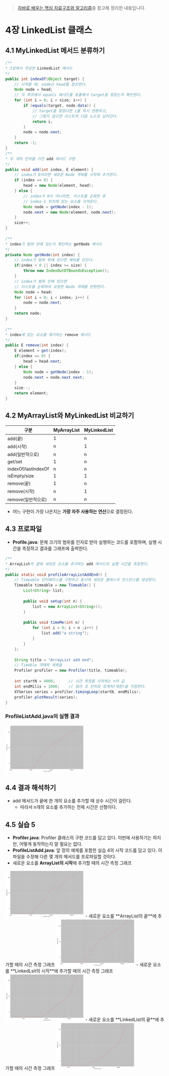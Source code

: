 > [자바로 배우는 핵심 자료구조와 알고리즘](http://www.yes24.com/Product/Goods/61198657)을 참고해 정리한 내용입니다.
# 4장 LinkedList 클래스
## 4.1 MyLinkedList 메서드 분류하기
```java
/**
* 3장에서 작성한 LinkedList 메서드
*/
public int indexOf(Object target) {
    // 시작할 때, node는 head를 참조한다.
    Node node = head;
    // 각 루프에서 equals 메서드를 호출해서 target을 찾았는지 확인한다.
    for (int i = 0; i < size; i++) {
        if (equals(target, node.data)) {
            // target을 찾았다면 i를 즉시 반환하고,
            // 그렇지 않으면 리스트의 다음 노드로 넘어간다.
            return i;
        }
        node = node.next;
    }
    return -1;
}
/**
* 두 개의 인자를 가진 add 메서드 구현
*/
public void add(int index, E element) {
    // index가 0이라면 새로운 Node 객체를 시작에 추가한다.
    if (index == 0) {
        head = new Node(element, head);
    } else {
        // index가 0이 아니라면, 리스트를 순회한 후
        // index-1 위치에 있는 요소를 가져온다.
        Node node = getNode(index - 1);
        node.next = new Node(element, node.next);
    }
    size++;
}

/**
* index가 범위 안에 있는지 확인하는 getNode 메서드
*/
private Node getNode(int index) {
    // index가 범위 밖에 있다면 예외를 던진다.
    if(index < 0 || index >= size) {
        throw new IndexOutOfBoundsException();
    }
    // index가 범위 안에 있으면
    // 리스트를 순회하여 요청한 Node 객체를 반환한다.
    Node node = head;
    for (int i = 0; i < index; i++) {
        node = node.next;
    }
    return node;
}

/**
* index에 있는 요소를 제거하는 remove 메서드
*/
public E remove(int index) {
    E element = get(index);
    if(index == 0) {
        head = head.next;
    } else {
        Node node = getNode(index - 1);
        node.next = node.next.next;
    }
    size--;
    return element;
}
```

## 4.2 MyArrayList와 MyLinkedList 비교하기
구분 | MyArrayList|MyLinkedList
-------------|-----------|--------
add(끝)|1|n
add(시작)|n|1
add(일반적으로)|n|n
get/set|1|n
indexOf/lastIndexOf|n|n
isEmpty/size|1|1
remove(끝)|1|n
remove(시작)|n|1
remove(일반적으로)|n|n
- 어느 구현이 가장 나은지는 **가장 자주 사용하는 연산**으로 결정된다.

## 4.3 프로파일
- **Profile.java**: 문제 크기의 범위를 인자로 받아 실행하는 코드를 포함하며, 실행 시간을 측정하고 결과를 그래프에 출력한다.
```java
/**
* ArrayList의 끝에 새로운 요소를 추가하는 add 메서드의 실행 시간을 측정한다.
*/
public static void profileArrayListAddEnd() {
    // Timeable 인터페이스를 구현하고 동시에 새로운 클래스의 인스턴스를 생성한다.
    Timeable timeable = new Timeable() {
        List<String> list;
        
        public void setup(int n) {
            list = new ArrayList<String>();
        }
        
        public void timeMe(int n) {
            for (int i = 0; i < n ;i++) {
                list.add("a string");
            }
        }
    };
    
    String title = "ArrayList add end";
    // Timable 객체와 제목을 
    Profiler profiler = new Profiler(title, timeable);
    
    int startN = 4000;		// 시간 측정을 시작하는 n의 값
    int endMilis = 1000;	// 밀리 초 단위로 임계치(제한)을 지정한다.
    XYSeries series = profiler.timingLoop(startN, endMilis);
    profiler.plotResult(series);
}
```
### ProfileListAdd.java의 실행 결과
<img src="../../img/profileArrayListAddEnd.png" alt="실행 결과 그래프" style="zoom:25%;" />

## 4.4 결과 해석하기
- add 메서드가 끝에 한 개의 요소를 추가할 때 상수 시간이 걸린다.
	- 따라서 n개의 요소를 추가하는 전체 시간은 선형이다.

## 4.5 실습 5
- **Profiler.java**: Profiler 클래스의 구현 코드를 담고 있다. 이번에 사용하기는 하지만, 어떻게 동작하는지 알 필요는 없다.
- **ProfileListAdd.java**: 앞 장의 예제를 포함한 실습 4의 시작 코드를 담고 있다. 이 파일을 수정해 다른 몇 개의 메서드를 프로파일할 것이다.
- 새로운 요소를 **ArrayList의 시작**에 추가할 때의 시간 측정 그래프
<img src="../../img/profileArrayListAddBeginning.png" alt="새로운 요소를 ArrayList 시작에 추가할 때의 시간 그래프" style="zoom:25%;" />
- 새로운 요소를 **ArrayList의 끝**에 추가할 때의 시간 측정 그래프
<img src="../../img/profileArrayListAddEnd.png" alt="새로운 요소를 ArrayList의 끝에 추가할 때의 시간 측정 그래프" style="zoom:25%;" />
- 새로운 요소를 **LinkedLsit의 시작**에 추가할 때의 시간 측정 그래프
<img src="../../img/profileLinkedListAddBeginning.png" alt="그래프 3" style="zoom:25%;" />
- 새로운 요소를 **LinkedList의 끝**에 추가할 때의 시간 측정 그래프
<img src="../../img/profileLinkedListAddEnd.png" alt="그래프 3" style="zoom:25%;" />

